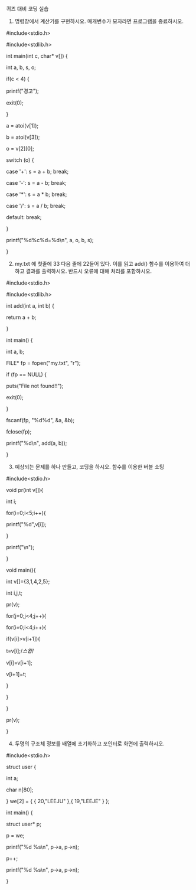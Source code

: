 퀴즈 대비 코딩 실습

1. 명령창에서 계산기를 구현하시오. 매개변수가 모자라면 프로그램을 종료하시오.

#include<stdio.h>

#include<stdlib.h>

int main(int c, char* v[]) {

int a, b, s, o;

if(c < 4) {

printf("경고");

exit(0);

}

a = atoi(v[1]);

b = atoi(v[3]);

o = v[2][0];

switch (o) {

case '+': s = a + b; break;

case '-': s = a - b; break;

case '*': s = a * b; break;

case '/': s = a / b; break;

default: break;

}

printf("%d%c%d=%d\n", a, o, b, s);

}

2. my.txt 에 첫줄에 33 다음 줄에 22들어 있다. 이를 읽고 add() 함수를 이용하여 더하고 결과를 출력하시오. 반드시 오류에 대해 처리를 포함하시오.

#include<stdio.h>

#include<stdlib.h>

int add(int a, int b) {

return a + b;

}

int main() {

int a, b;

FILE* fp = fopen("my.txt", "r");

if (fp == NULL) { 

puts("File not found!!");

exit(0); 

}

fscanf(fp, "%d%d", &a, &b);

fclose(fp);

printf("%d\n", add(a, b));

}

3. 예상되는 문제를 하나 만들고, 코딩을 하시오.
함수를 이용한 버블 쇼팅

#include<stdio.h>

void pr(int v[]){

int i;

for(i=0;i<5;i++){

printf("%d",v[i]);

}

printf("\n");

}

void main(){

int v[]={3,1,4,2,5};

int i,j,t;

pr(v);

for(j=0;j<4;j++){

for(i=0;i<4;i++){

if(v[i]>v[i+1]){

t=v[i];/*스왑*/ 

v[i]=v[i+1];

v[i+1]=t;

}

}

}

pr(v);

} 

4. 두명의 구조체 정보를 배열에 초기화하고 포인터로 화면에 출력하시오.

#include<stdio.h>

struct user {

int a;

char n[80];

} we[2] = { { 20,"LEEJU" },{ 19,"LEEJE" } };

int main() {

struct user* p;

p = we;

printf("%d %s\n", p->a, p->n);

p++;

printf("%d %s\n", p->a, p->n);

}
